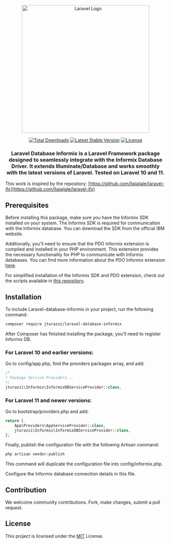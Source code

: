 <p align="center"><img src="https://raw.githubusercontent.com/laravel/art/master/logo-lockup/5%20SVG/2%20CMYK/1%20Full%20Color/laravel-logolockup-cmyk-red.svg" width="400" alt="Laravel Logo"></p>

<p align="center">
<a href="https://packagist.org/packages/jturazzi/laravel-database-informix"><img src="https://img.shields.io/packagist/dt/jturazzi/laravel-database-informix" alt="Total Downloads"></a>
<a href="https://packagist.org/packages/jturazzi/laravel-database-informix"><img src="https://img.shields.io/packagist/v/jturazzi/laravel-database-informix" alt="Latest Stable Version"></a>
<a href="https://packagist.org/packages/jturazzi/laravel-database-informix"><img src="https://img.shields.io/packagist/l/jturazzi/laravel-database-informix" alt="License"></a>
</p>

<h3 align="center">Laravel Database Informix is a Laravel Framework package designed to seamlessly integrate with the Informix Database Driver. It extends Illuminate/Database and works smoothly with the latest versions of Laravel. Tested on Laravel 10 and 11.</h3>

This work is inspired by the repository: [https://github.com/llaiajiale/laravel-ifx](https://github.com/llaiajiale/laravel-ifx)

## Prerequisites

Before installing this package, make sure you have the Informix SDK installed on your system. The Informix SDK is required for communication with the Informix database. You can download the SDK from the official IBM website.

Additionally, you'll need to ensure that the PDO Informix extension is compiled and installed in your PHP environment. This extension provides the necessary functionality for PHP to communicate with Informix databases. You can find more information about the PDO Informix extension [here](https://pecl.php.net/package/PDO_INFORMIX).

For simplified installation of the Informix SDK and PDO extension, check out the scripts available in [this repository](https://github.com/jturazzi/informix-toolbox).

## Installation

To include Laravel-database-informix in your project, run the following command:

```bash
composer require jturazzi/laravel-database-informix
```

After Composer has finished installing the package, you'll need to register Informix DB. 

### For Laravel 10 and earlier versions:
Go to config/app.php, find the providers packages array, and add:
```php
/*
* Package Service Providers...
*/
jturazzi\Informix\InformixDBServiceProvider::class,
```

### For Laravel 11 and newer versions:
Go to bootstrap/providers.php and add:
```php
return [
    App\Providers\AppServiceProvider::class,
    jturazzi\Informix\InformixDBServiceProvider::class,
];
```

Finally, publish the configuration file with the following Artisan command:
```php
php artisan vendor:publish
```

This command will duplicate the configuration file into config/informix.php.

Configure the Informix database connection details in this file.

## Contribution

We welcome community contributions. Fork, make changes, submit a pull request.


## License

This project is licensed under the [MIT](LICENSE) License.